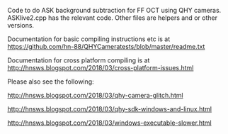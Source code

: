 Code to do ASK background subtraction for FF OCT using QHY cameras. ASKlive2.cpp has the relevant code. Other files are helpers and or other versions. 

Documentation for basic compiling instructions etc is at
https://github.com/hn-88/QHYCameratests/blob/master/readme.txt

Documentation for cross platform compiling is at
http://hnsws.blogspot.com/2018/03/cross-platform-issues.html

Please also see the following:

http://hnsws.blogspot.com/2018/03/qhy-camera-glitch.html

http://hnsws.blogspot.com/2018/03/qhy-sdk-windows-and-linux.html

http://hnsws.blogspot.com/2018/03/windows-executable-slower.html
